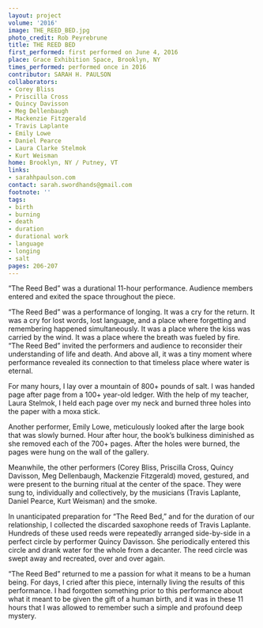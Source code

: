 ```yaml
---
layout: project
volume: '2016'
image: THE_REED_BED.jpg
photo_credit: Rob Peyrebrune
title: THE REED BED
first_performed: first performed on June 4, 2016
place: Grace Exhibition Space, Brooklyn, NY
times_performed: performed once in 2016
contributor: SARAH H. PAULSON
collaborators:
- Corey Bliss
- Priscilla Cross
- Quincy Davisson
- Meg Dellenbaugh
- Mackenzie Fitzgerald
- Travis Laplante
- Emily Lowe
- Daniel Pearce
- Laura Clarke Stelmok
- Kurt Weisman
home: Brooklyn, NY / Putney, VT
links:
- sarahhpaulson.com
contact: sarah.swordhands@gmail.com
footnote: ''
tags:
- birth
- burning
- death
- duration
- durational work
- language
- longing
- salt
pages: 206-207
---
```


“The Reed Bed” was a durational 11-hour performance. Audience members entered and exited the space throughout the piece.

“The Reed Bed” was a performance of longing. It was a cry for the return. It was a cry for lost words, lost language, and a place where forgetting and remembering happened simultaneously. It was a place where the kiss was carried by the wind. It was a place where the breath was fueled by fire. “The Reed Bed” invited the performers and audience to reconsider their understanding of life and death. And above all, it was a tiny moment where performance revealed its connection to that timeless place where water is eternal.

For many hours, I lay over a mountain of 800+ pounds of salt. I was handed page after page from a 100+ year-old ledger. With the help of my teacher, Laura Stelmok, I held each page over my neck and burned three holes into the paper with a moxa stick.

Another performer, Emily Lowe, meticulously looked after the large book that was slowly burned. Hour after hour, the book’s bulkiness diminished as she removed each of the 700+ pages. After the holes were burned, the pages were hung on the wall of the gallery.

Meanwhile, the other performers (Corey Bliss, Priscilla Cross, Quincy Davisson, Meg Dellenbaugh, Mackenzie Fitzgerald) moved, gestured, and were present to the burning ritual at the center of the space. They were sung to, individually and collectively, by the musicians (Travis Laplante, Daniel Pearce, Kurt Weisman) and the smoke.

In unanticipated preparation for “The Reed Bed,” and for the duration of our relationship, I collected the discarded saxophone reeds of Travis Laplante. Hundreds of these used reeds were repeatedly arranged side-by-side in a perfect circle by performer Quincy Davisson. She periodically entered this circle and drank water for the whole from a decanter. The reed circle was swept away and recreated, over and over again.

“The Reed Bed” returned to me a passion for what it means to be a human being. For days, I cried after this piece, internally living the results of this performance. I had forgotten something prior to this performance about what it meant to be given the gift of a human birth, and it was in these 11 hours that I was allowed to remember such a simple and profound deep mystery.
